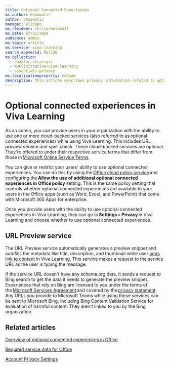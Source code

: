 ```yaml
---
title: Optional Connected Experiences 
ms.author: bhaswatic
author: bhaswatic
manager: elizapo
ms.reviewer: chrisarnoldmsft
ms.date: 07/31/2024
audience: admin
ms.topic: article
ms.service: viva-learning
search.appverid: MET150
ms.collection:
  - enabler-strategic
  - m365initiative-viva-learning
  - essentials-privacy
ms.localizationpriority: medium
description: This article describes privacy information related to optional connection experiences in Viva Learning
---
```


# Optional connected experiences in Viva Learning


As an admin, you can provide users in your organization with the ability to use one or more cloud-backed services (also referred to as optional connected experiences) while using Viva Learning. 
This includes URL preview service and spell check. These cloud-backed services are optional. They're offered to under their respective service terms that differ from those in [Microsoft Online Service Terms](https://microsoft.com/licensing/docs/view/Licensing-Use-Rights).


 You can give or restrict your users' ability to use optional connected experiences. You can do this by using the [Office cloud policy service](/microsoft-365-apps/admin-center/overview-cloud-policy) and configuring the **Allow the use of additional optional connected experiences in Office policy** setting. This is the same policy setting that controls whether optional connected experiences are available to your users in the Office apps (such as Word, Excel, and PowerPoint) that come with Microsoft 365 Apps for enterprise. 

Once you provide users with the ability to use optional connected experiences in Viva Learning, they can go to **Settings** > **Privacy** in Viva Learning and choose whether to use optional connected experiences. 

## URL Preview service 

The URL Preview service automatically generates a preview snippet and autofills the metadata like title, description, and thumbnail while user [adds link to content](learning-path-add-link.md) in Viva Learning. This service makes a request to the service URL as the user is typing the message. 

If the service URL doesn't have any schema.org data, it sends a request to Bing search to get the data it needs to generate the preview snippet. Experiences that rely on Bing are licensed to you under the terms of the [Microsoft Services Agreement](https://microsoft.com/servicesagreement) and covered by the [privacy statement](https://privacy.microsoft.com/privacystatement). Any URLs you provide to Microsoft Teams while using these services can be sent to Microsoft Bing, including Bing Content Validation Service for evaluation of harmful content. They aren't linked to you by the Bing organization. 

## Related articles 

[Overview of optional connected experiences in Office](/microsoft-365-apps/privacy/optional-connected-experiences)

[Required service data for Office](/microsoft-365-apps/privacy/required-service-data)

[Account Privacy Settings](https://support.microsoft.com/office/access-your-account-privacy-settings-3e7bc183-bf52-4fd0-8e6b-78978f7f121b)

